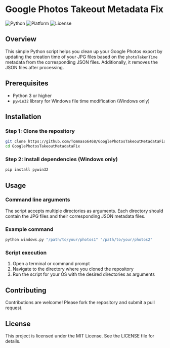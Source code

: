 # Google Photos Takeout Metadata Fix

![Python](https://img.shields.io/badge/Python-3)
![Platform](https://img.shields.io/badge/Platform-Windows%20%7C%20Unix-lightgrey)
![License](https://img.shields.io/badge/License-MIT-green)

## Overview

This simple Python script helps you clean up your Google Photos export by updating the creation time of your JPG files based on the `photoTakenTime` metadata from the corresponding JSON files. Additionally, it removes the JSON files after processing.

## Prerequisites

- Python 3 or higher
- `pywin32` library for Windows file time modification (Windows only)

## Installation

### Step 1: Clone the repository

```sh
git clone https://github.com/Tommaso6468/GooglePhotosTakeoutMetadataFix.git
cd GooglePhotosTakeoutMetadataFix
```
### Step 2: Install dependencies (Windows only)
```sh
pip install pywin32
```

## Usage

### Command line arguments
The script accepts multiple directories as arguments. Each directory should contain the JPG files and their corresponding JSON metadata files.

### Example command
```sh
python windows.py "/path/to/your/photos1" "/path/to/your/photos2"
```

### Script execution
1. Open a terminal or command prompt
2. Navigate to the directory where you cloned the repository
3. Run the script for your OS with the desired directories as arguments

## Contributing
Contributions are welcome! Please fork the repository and submit a pull request.

## License
This project is licensed under the MIT License. See the LICENSE file for details.
